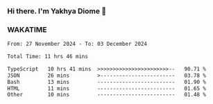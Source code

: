 ### Hi there. I'm Yakhya Diome 👋

### WAKATIME
<!--START_SECTION:waka-->

```txt
From: 27 November 2024 - To: 03 December 2024

Total Time: 11 hrs 46 mins

TypeScript   10 hrs 41 mins  >>>>>>>>>>>>>>>>>>>>>>>--   90.71 %
JSON         26 mins         >------------------------   03.78 %
Bash         13 mins         -------------------------   01.90 %
HTML         11 mins         -------------------------   01.65 %
Other        10 mins         -------------------------   01.48 %
```

<!--END_SECTION:waka-->
